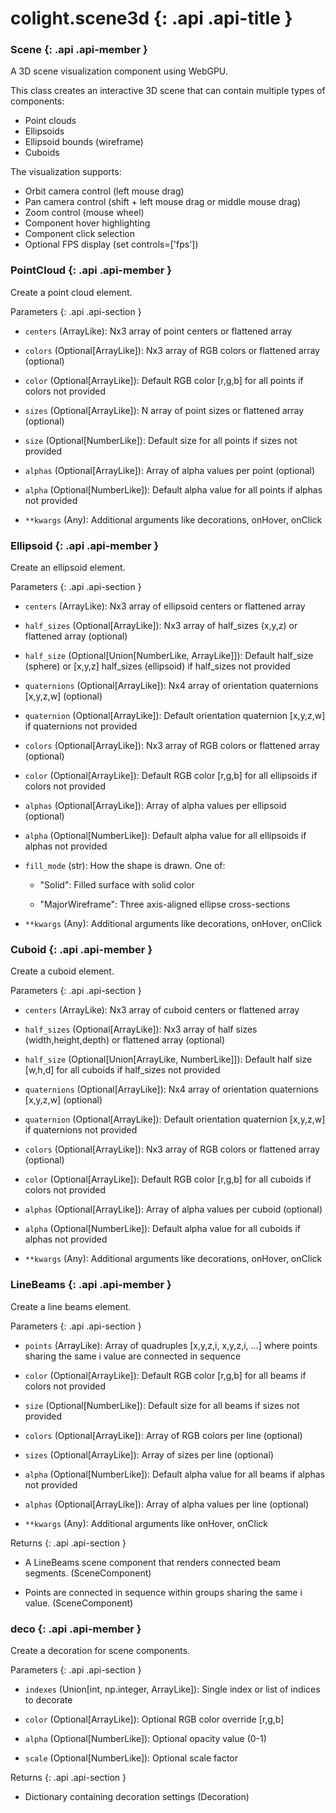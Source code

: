 # colight.scene3d {: .api .api-title }

### Scene {: .api .api-member }

A 3D scene visualization component using WebGPU.

This class creates an interactive 3D scene that can contain multiple types of components:

- Point clouds
- Ellipsoids
- Ellipsoid bounds (wireframe)
- Cuboids

The visualization supports:

- Orbit camera control (left mouse drag)
- Pan camera control (shift + left mouse drag or middle mouse drag)
- Zoom control (mouse wheel)
- Component hover highlighting
- Component click selection
- Optional FPS display (set controls=['fps'])

### PointCloud {: .api .api-member }

Create a point cloud element.

Parameters
{: .api .api-section }

- `centers` (ArrayLike): Nx3 array of point centers or flattened array

- `colors` (Optional[ArrayLike]): Nx3 array of RGB colors or flattened array (optional)

- `color` (Optional[ArrayLike]): Default RGB color [r,g,b] for all points if colors not provided

- `sizes` (Optional[ArrayLike]): N array of point sizes or flattened array (optional)

- `size` (Optional[NumberLike]): Default size for all points if sizes not provided

- `alphas` (Optional[ArrayLike]): Array of alpha values per point (optional)

- `alpha` (Optional[NumberLike]): Default alpha value for all points if alphas not provided

- `**kwargs` (Any): Additional arguments like decorations, onHover, onClick

### Ellipsoid {: .api .api-member }

Create an ellipsoid element.

Parameters
{: .api .api-section }

- `centers` (ArrayLike): Nx3 array of ellipsoid centers or flattened array

- `half_sizes` (Optional[ArrayLike]): Nx3 array of half_sizes (x,y,z) or flattened array (optional)

- `half_size` (Optional[Union[NumberLike, ArrayLike]]): Default half_size (sphere) or [x,y,z] half_sizes (ellipsoid) if half_sizes not provided

- `quaternions` (Optional[ArrayLike]): Nx4 array of orientation quaternions [x,y,z,w] (optional)

- `quaternion` (Optional[ArrayLike]): Default orientation quaternion [x,y,z,w] if quaternions not provided

- `colors` (Optional[ArrayLike]): Nx3 array of RGB colors or flattened array (optional)

- `color` (Optional[ArrayLike]): Default RGB color [r,g,b] for all ellipsoids if colors not provided

- `alphas` (Optional[ArrayLike]): Array of alpha values per ellipsoid (optional)

- `alpha` (Optional[NumberLike]): Default alpha value for all ellipsoids if alphas not provided

- `fill_mode` (str): How the shape is drawn. One of:

  - "Solid": Filled surface with solid color

  - "MajorWireframe": Three axis-aligned ellipse cross-sections

- `**kwargs` (Any): Additional arguments like decorations, onHover, onClick

### Cuboid {: .api .api-member }

Create a cuboid element.

Parameters
{: .api .api-section }

- `centers` (ArrayLike): Nx3 array of cuboid centers or flattened array

- `half_sizes` (Optional[ArrayLike]): Nx3 array of half sizes (width,height,depth) or flattened array (optional)

- `half_size` (Optional[Union[ArrayLike, NumberLike]]): Default half size [w,h,d] for all cuboids if half_sizes not provided

- `quaternions` (Optional[ArrayLike]): Nx4 array of orientation quaternions [x,y,z,w] (optional)

- `quaternion` (Optional[ArrayLike]): Default orientation quaternion [x,y,z,w] if quaternions not provided

- `colors` (Optional[ArrayLike]): Nx3 array of RGB colors or flattened array (optional)

- `color` (Optional[ArrayLike]): Default RGB color [r,g,b] for all cuboids if colors not provided

- `alphas` (Optional[ArrayLike]): Array of alpha values per cuboid (optional)

- `alpha` (Optional[NumberLike]): Default alpha value for all cuboids if alphas not provided

- `**kwargs` (Any): Additional arguments like decorations, onHover, onClick

### LineBeams {: .api .api-member }

Create a line beams element.

Parameters
{: .api .api-section }

- `points` (ArrayLike): Array of quadruples [x,y,z,i, x,y,z,i, ...] where points sharing the same i value are connected in sequence

- `color` (Optional[ArrayLike]): Default RGB color [r,g,b] for all beams if colors not provided

- `size` (Optional[NumberLike]): Default size for all beams if sizes not provided

- `colors` (Optional[ArrayLike]): Array of RGB colors per line (optional)

- `sizes` (Optional[ArrayLike]): Array of sizes per line (optional)

- `alpha` (Optional[NumberLike]): Default alpha value for all beams if alphas not provided

- `alphas` (Optional[ArrayLike]): Array of alpha values per line (optional)

- `**kwargs` (Any): Additional arguments like onHover, onClick

Returns
{: .api .api-section }

- A LineBeams scene component that renders connected beam segments. (SceneComponent)

- Points are connected in sequence within groups sharing the same i value. (SceneComponent)

### deco {: .api .api-member }

Create a decoration for scene components.

Parameters
{: .api .api-section }

- `indexes` (Union[int, np.integer, ArrayLike]): Single index or list of indices to decorate

- `color` (Optional[ArrayLike]): Optional RGB color override [r,g,b]

- `alpha` (Optional[NumberLike]): Optional opacity value (0-1)

- `scale` (Optional[NumberLike]): Optional scale factor

Returns
{: .api .api-section }

- Dictionary containing decoration settings (Decoration)
